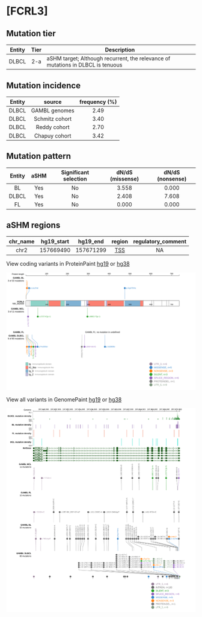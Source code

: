# [FCRL3]

## Mutation tier

|Entity|Tier|Description                              |
|:------:|:----:|-----------------------------------------|
|DLBCL |2-a | aSHM target; Although recurrent, the relevance of mutations in DLBCL is tenuous |
## Mutation incidence

|Entity|source        |frequency (%)|
|:------:|:--------------:|:-------------:|
|DLBCL |GAMBL genomes |2.49         |
|DLBCL |Schmitz cohort|3.40         |
|DLBCL |Reddy cohort  |2.70         |
|DLBCL |Chapuy cohort |3.42         |

## Mutation pattern

|Entity|aSHM|Significant selection|dN/dS (missense)|dN/dS (nonsense)|
|:------:|:----:|:---------------------:|:----------------:|:----------------:|
|BL    |Yes |No                   |3.558           |0.000           |
|DLBCL |Yes |No                   |2.408           |7.608           |
|FL    |Yes |No                   |0.000           |0.000           |

## aSHM regions

|chr_name|hg19_start|hg19_end |region                                                                                     |regulatory_comment|
|:--------:|:----------:|:---------:|:-------------------------------------------------------------------------------------------:|:------------------:|
|chr2    |157669490 |157671299|[TSS](https://genome.ucsc.edu/s/rdmorin/GAMBL%20hg19?position=chr2%3A157669490%2D157671299)|NA                |


View coding variants in ProteinPaint [hg19](https://www.bcgsc.ca/downloads/morinlab/GAMBL/test/genes/FCRL3_protein.html)  or [hg38](https://www.bcgsc.ca/downloads/morinlab/GAMBL/test/genes/FCRL3_protein_hg38.html)

![image](images/proteinpaint/FCRL3_NM_052939.svg)

View all variants in GenomePaint [hg19](https://www.bcgsc.ca/downloads/morinlab/GAMBL/test/genes/FCRL3.html)  or [hg38](https://www.bcgsc.ca/downloads/morinlab/GAMBL/test/genes/FCRL3_hg38.html)

![image](images/proteinpaint/FCRL3.svg)
